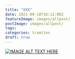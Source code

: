 ```yaml
---
title: "XXX"
date: 2021-09-18T16:12:00Z
featureImage: images/allpost/
postImage: images/allpost/
tags: 
categories: tramites
draft: true
---
```


[![IMAGE ALT TEXT HERE](https://img.youtube.com/vi/YOUTUBE_VIDEO_ID_HERE/0.jpg)](https://www.youtube.com/watch?v=YOUTUBE_VIDEO_ID_HERE)
